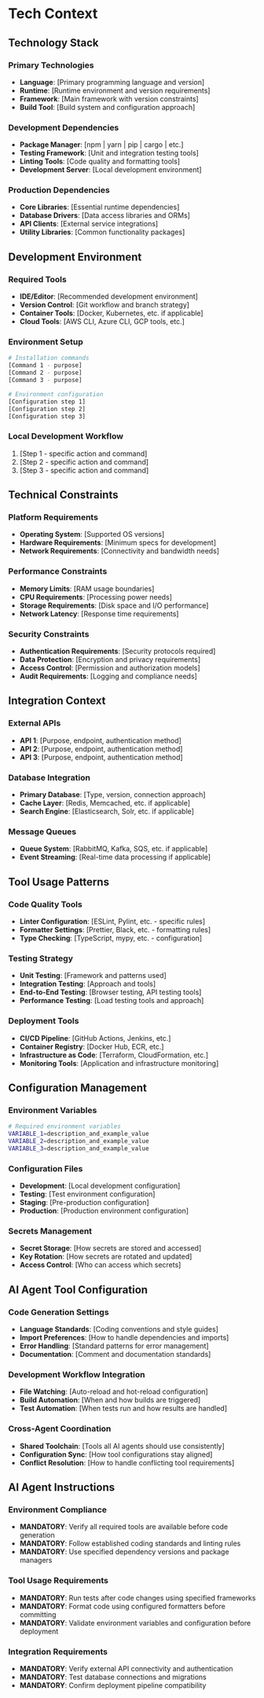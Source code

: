 # Tech Context

## Technology Stack

### Primary Technologies
- **Language**: [Primary programming language and version]
- **Runtime**: [Runtime environment and version requirements]
- **Framework**: [Main framework with version constraints]
- **Build Tool**: [Build system and configuration approach]

### Development Dependencies
- **Package Manager**: [npm | yarn | pip | cargo | etc.]
- **Testing Framework**: [Unit and integration testing tools]
- **Linting Tools**: [Code quality and formatting tools]
- **Development Server**: [Local development environment]

### Production Dependencies
- **Core Libraries**: [Essential runtime dependencies]
- **Database Drivers**: [Data access libraries and ORMs]
- **API Clients**: [External service integrations]
- **Utility Libraries**: [Common functionality packages]

## Development Environment

### Required Tools
- **IDE/Editor**: [Recommended development environment]
- **Version Control**: [Git workflow and branch strategy]
- **Container Tools**: [Docker, Kubernetes, etc. if applicable]
- **Cloud Tools**: [AWS CLI, Azure CLI, GCP tools, etc.]

### Environment Setup
```bash
# Installation commands
[Command 1 - purpose]
[Command 2 - purpose]
[Command 3 - purpose]

# Environment configuration
[Configuration step 1]
[Configuration step 2]
[Configuration step 3]
```

### Local Development Workflow
1. [Step 1 - specific action and command]
2. [Step 2 - specific action and command]
3. [Step 3 - specific action and command]

## Technical Constraints

### Platform Requirements
- **Operating System**: [Supported OS versions]
- **Hardware Requirements**: [Minimum specs for development]
- **Network Requirements**: [Connectivity and bandwidth needs]

### Performance Constraints
- **Memory Limits**: [RAM usage boundaries]
- **CPU Requirements**: [Processing power needs]
- **Storage Requirements**: [Disk space and I/O performance]
- **Network Latency**: [Response time requirements]

### Security Constraints
- **Authentication Requirements**: [Security protocols required]
- **Data Protection**: [Encryption and privacy requirements]
- **Access Control**: [Permission and authorization models]
- **Audit Requirements**: [Logging and compliance needs]

## Integration Context

### External APIs
- **API 1**: [Purpose, endpoint, authentication method]
- **API 2**: [Purpose, endpoint, authentication method]
- **API 3**: [Purpose, endpoint, authentication method]

### Database Integration
- **Primary Database**: [Type, version, connection approach]
- **Cache Layer**: [Redis, Memcached, etc. if applicable]
- **Search Engine**: [Elasticsearch, Solr, etc. if applicable]

### Message Queues
- **Queue System**: [RabbitMQ, Kafka, SQS, etc. if applicable]
- **Event Streaming**: [Real-time data processing if applicable]

## Tool Usage Patterns

### Code Quality Tools
- **Linter Configuration**: [ESLint, Pylint, etc. - specific rules]
- **Formatter Settings**: [Prettier, Black, etc. - formatting rules]
- **Type Checking**: [TypeScript, mypy, etc. - configuration]

### Testing Strategy
- **Unit Testing**: [Framework and patterns used]
- **Integration Testing**: [Approach and tools]
- **End-to-End Testing**: [Browser testing, API testing tools]
- **Performance Testing**: [Load testing tools and approach]

### Deployment Tools
- **CI/CD Pipeline**: [GitHub Actions, Jenkins, etc.]
- **Container Registry**: [Docker Hub, ECR, etc.]
- **Infrastructure as Code**: [Terraform, CloudFormation, etc.]
- **Monitoring Tools**: [Application and infrastructure monitoring]

## Configuration Management

### Environment Variables
```bash
# Required environment variables
VARIABLE_1=description_and_example_value
VARIABLE_2=description_and_example_value
VARIABLE_3=description_and_example_value
```

### Configuration Files
- **Development**: [Local development configuration]
- **Testing**: [Test environment configuration]
- **Staging**: [Pre-production configuration]
- **Production**: [Production environment configuration]

### Secrets Management
- **Secret Storage**: [How secrets are stored and accessed]
- **Key Rotation**: [How secrets are rotated and updated]
- **Access Control**: [Who can access which secrets]

## AI Agent Tool Configuration

### Code Generation Settings
- **Language Standards**: [Coding conventions and style guides]
- **Import Preferences**: [How to handle dependencies and imports]
- **Error Handling**: [Standard patterns for error management]
- **Documentation**: [Comment and documentation standards]

### Development Workflow Integration
- **File Watching**: [Auto-reload and hot-reload configuration]
- **Build Automation**: [When and how builds are triggered]
- **Test Automation**: [When tests run and how results are handled]

### Cross-Agent Coordination
- **Shared Toolchain**: [Tools all AI agents should use consistently]
- **Configuration Sync**: [How tool configurations stay aligned]
- **Conflict Resolution**: [How to handle conflicting tool requirements]

## AI Agent Instructions

### Environment Compliance
- **MANDATORY**: Verify all required tools are available before code generation
- **MANDATORY**: Follow established coding standards and linting rules
- **MANDATORY**: Use specified dependency versions and package managers

### Tool Usage Requirements
- **MANDATORY**: Run tests after code changes using specified frameworks
- **MANDATORY**: Format code using configured formatters before committing
- **MANDATORY**: Validate environment variables and configuration before deployment

### Integration Requirements
- **MANDATORY**: Verify external API connectivity and authentication
- **MANDATORY**: Test database connections and migrations
- **MANDATORY**: Confirm deployment pipeline compatibility
